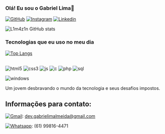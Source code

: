 
### Olá! Eu sou o Gabriel Lima👋

[![GitHub](https://img.shields.io/badge/GitHub-100000?style=for-the-badge&logo=github&logoColor=white)](https://github.com/L1m4z1n)
[![Instagram](https://img.shields.io/badge/Instagram-E4405F?style=for-the-badge&logo=instagram&logoColor=white)](https://www.instagram.com/liminhakk/)
[![Linkedin](https://img.shields.io/badge/LinkedIn-0077B5?style=for-the-badge&logo=linkedin&logoColor=white)](https://www.linkedin.com/in/gabriel-lima-19a305292/)

![L1m4z1n GitHub stats](https://github-readme-stats.vercel.app/api?username=L1m4z1n&show_icons=true&theme=dracula)

### Tecnologias que eu uso no meu dia
[![Top Langs](https://github-readme-stats.vercel.app/api/top-langs/?username=L1m4z1n&layout=donut-vertical)](https://github.com/L1m4z1n/github-readme-stats)

<div style="display: inline_block"><br/>
    <img aling="center" alt="html5" src="https://img.shields.io/badge/HTML5-E34F26?style=for-the-badge&logo=html5&logoColor=white"/>

<img aling="center" alt="css3" src="https://img.shields.io/badge/CSS3-1572B6?style=for-the-badge&logo=css3&logoColor=white"/>

 <img aling="center" alt="js" src="https://img.shields.io/badge/JavaScript-F7DF1E?style=for-the-badge&logo=javascript&logoColor=black"/>

 <img aling="center" alt="c" src="https://img.shields.io/badge/C-00599C?style=for-the-badge&logo=c&logoColor=white"/>

 <img aling="center" alt="php" src="https://img.shields.io/badge/PHP-777BB4?style=for-the-badge&logo=php&logoColor=white"/>

  <img aling="center" alt="sql" src="https://img.shields.io/badge/MySQL-00000F?style=for-the-badge&logo=mysql&logoColor=white"/>

 <img aling="center" alt="windows" src="https://img.shields.io/badge/Windows-0078D6?style=for-the-badge&logo=windows&logoColor=white"/><br/>

 Um jovem desbravando o mundo da tecnologia e seus desafios impostos.

 ## Informações para contato:
 [![Gmail](https://img.shields.io/badge/Gmail-D14836?style=for-the-badge&logo=gmail&logoColor=white)](dev.gabrielimalmeida@gmail.com): dev.gabrielimalmeida@gmail.com
 
 [![Whatsapp](https://img.shields.io/badge/WhatsApp-25D366?style=for-the-badge&logo=whatsapp&logoColor=white)](https://w.app/Ya7eW3): (61) 99816-4471
